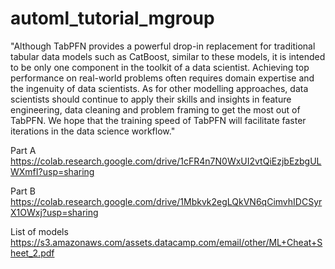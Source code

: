 # automl_tutorial_mgroup

"Although TabPFN provides a powerful drop-in replacement for traditional tabular data models such as CatBoost, similar to these models, it is intended to be only one component in the toolkit of a data scientist. Achieving top performance on real-world problems often requires domain expertise and the ingenuity of data scientists. As for other modelling approaches, data scientists should continue to apply their skills and insights in feature engineering, data cleaning and problem framing to get the most out of TabPFN. We hope that the training speed of TabPFN will facilitate faster iterations in the data science workflow."

Part A
https://colab.research.google.com/drive/1cFR4n7N0WxUI2vtQiEzjbEzbgULWXmfI?usp=sharing

Part B
https://colab.research.google.com/drive/1Mbkvk2egLQkVN6qCimvhIDCSyrX1OWxj?usp=sharing

List of models
https://s3.amazonaws.com/assets.datacamp.com/email/other/ML+Cheat+Sheet_2.pdf



